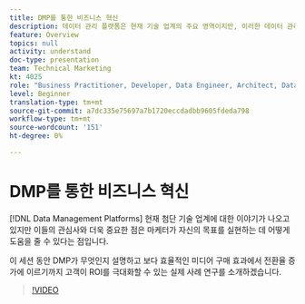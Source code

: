 ```yaml
---
title: DMP를 통한 비즈니스 혁신
description: 데이터 관리 플랫폼은 현재 기술 업계의 주요 영역이지만, 이러한 데이터 관리 플랫폼은 무엇입니까? 그리고 더욱 중요한 것은 마케터가 자신의 목표를 실현하는 데 어떠한 도움이 됩니까? 이 세션 동안 DMP가 무엇인지 설명하고 보다 효율적인 미디어 구매 효과에서 전환율 증가에 이르기까지 고객이 ROI를 극대화할 수 있는 실제 사례 연구를 소개하겠습니다.
feature: Overview
topics: null
activity: understand
doc-type: presentation
team: Technical Marketing
kt: 4025
role: "Business Practitioner, Developer, Data Engineer, Architect, Data Architect, Administrator, Leader"
level: Beginner
translation-type: tm+mt
source-git-commit: a7dc335e75697a7b1720eccdadbb9605fdeda798
workflow-type: tm+mt
source-wordcount: '151'
ht-degree: 0%

---
```



# DMP를 통한 비즈니스 혁신

[!DNL Data Management Platforms] 현재 첨단 기술 업계에 대한 이야기가 나오고 있지만 이들의 관심사와 더욱 중요한 점은 마케터가 자신의 목표를 실현하는 데 어떻게 도움을 줄 수 있다는 점입니다.

이 세션 동안 DMP가 무엇인지 설명하고 보다 효율적인 미디어 구매 효과에서 전환율 증가에 이르기까지 고객이 ROI를 극대화할 수 있는 실제 사례 연구를 소개하겠습니다.

>[!VIDEO](https://video.tv.adobe.com/v/29770/?quality=12)
